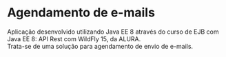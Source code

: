 # Agendamento de e-mails
Aplicação desenvolvido utilizando Java EE 8 através do curso de EJB com Java EE 8: API Rest com WildFly 15, da ALURA.
<br>Trata-se de uma solução para agendamento de envio de e-mails.
